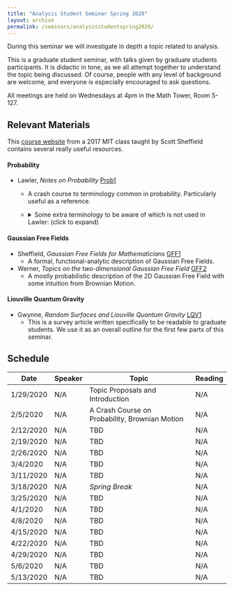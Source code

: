 ```yaml
---
title: "Analysis Student Seminar Spring 2020"
layout: archive
permalink: /seminars/analysisstudentspring2020/
---
```


During this seminar we will investigate in depth a topic related to analysis.  

This is a graduate student seminar, with talks given by graduate students participants.  It is didactic in tone, as we all attempt together to understand the topic being discussed.  Of course, people with any level of background are welcome, and everyone is especially encouraged to ask questions.

All meetings are held on Wednesdays at 4pm in the Math Tower, Room 5-127.

## Relevant Materials

This [course website](http://math.mit.edu/~sheffield/fall2017math177.html) from a 2017 MIT class taught by Scott Sheffield contains several really useful resources.

#### Probability

  * Lawler, _Notes on Probability_ [Prob1](http://www.math.uchicago.edu/~lawler/probnotes.pdf)
    * A crash course to terminology common in probability.  Particularly useful as a reference.
    * <details> <summary> Some extra terminology to be aware of which is not used in Lawler: (click to expand) </summary>
    	
      * The _law_ of a random variable is termed the _distribution_ of the random variable in Lawler - both mean the same thing.  If $f: \Omega \to X$ is a random variable with $P$ the probability measure on $\Omega$, then the _law_ of $f$ is the resulting pushforward measure on $X$.
      * If $(\Omega_1, P_1)$ and $(\Omega_2, P_2)$ are probability spaces with $f: \Omega_1 \times \Omega_2 \to X$, then the _marginal_ or _marginal distribution_ of $f$ on $\Omega_1$ is $\int_{\Omega_2} f(x,y) dP_2(y)$.
  </details>

#### Gaussian Free Fields

  * Sheffield, _Gaussian Free Fields for Mathematicians_ [GFF1](https://arxiv.org/abs/math/0312099)
    * A formal, functional-analytic description of Gaussian Free Fields.
  * Werner, _Topics on the two-dimensional Gaussian Free Field_ [GFF2](https://pdfs.semanticscholar.org/2607/b47d11a2b1758063795bb33348d9f963011d.pdf)
    * A mostly probabilistic description of the 2D Gaussian Free Field with some intuition from Brownian Motion.

#### Liouville Quantum Gravity

  * Gwynne, _Random Surfaces and Liouville Quantum Gravity_ [LQV1](https://arxiv.org/abs/1908.05573)
    * This is a survey article written specifically to be readable to graduate students.  We use it as an overall outline for the first few parts of this seminar.


## Schedule

| Date   | Speaker   | Topic      | Reading |
| ------  | ------------------ | ------------------------------------------------------------ | -------------- |
| 1/29/2020  | N/A    | Topic Proposals and Introduction | N/A |
| 2/5/2020   | N/A    | A Crash Course on Probability, Brownian Motion | N/A |
| 2/12/2020  | N/A    | TBD | N/A |
| 2/19/2020  | N/A    | TBD | N/A |
| 2/26/2020  | N/A    | TBD | N/A |
| 3/4/2020   | N/A    | TBD | N/A |
| 3/11/2020  | N/A    | TBD | N/A |
| 3/18/2020  | N/A    | _Spring Break_ | N/A |
| 3/25/2020  | N/A    | TBD | N/A |
| 4/1/2020   | N/A    | TBD | N/A |
| 4/8/2020   | N/A    | TBD | N/A |
| 4/15/2020  | N/A    | TBD | N/A |
| 4/22/2020  | N/A    | TBD | N/A |
| 4/29/2020  | N/A    | TBD | N/A |
| 5/6/2020   | N/A    | TBD | N/A |
| 5/13/2020  | N/A    | TBD | N/A |

